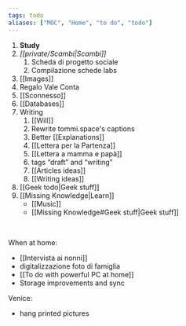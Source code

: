 ```yaml
---
tags: todo
aliases: ["MOC", "Home", "to do", "todo"]
---
```

1. **Study**
1. *[[private/Scambi|Scambi]]*
	1. Scheda di progetto sociale
	1. Compilazione schede labs
1. [[Images]]
1. Regalo Vale Conta
1. [[Sconnesso]]
1. [[Databases]]
1. Writing
	1. [[Will]]
	2. Rewrite tommi.space's captions
	3. Better [[Explanations]]
	4. [[Lettera per la Partenza]]
	5. [[Lettera a mamma e papà]]
	6. tags “draft” and “writing”
	7. [[Articles ideas]]
	8. [[Writing ideas]]
1. [[Geek todo|Geek stuff]]
1. [[Missing Knowledge|Learn]]
	- [[Music]]
	- [[Missing Knowledge#Geek stuff|Geek stuff]]

<br>

When at home:
- [[Intervista ai nonni]]
- digitalizzazione foto di famiglia
- [[To do with powerful PC at home]]
- Storage improvements and sync

Venice:
- hang printed pictures
